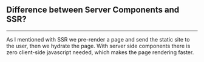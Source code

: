 ## Difference between Server Components and SSR?

---

As I mentioned with SSR we pre-render a page and send the static site to the user, then we hydrate the page. With server side components there is zero client-side javascript needed, which makes the page rendering faster.
